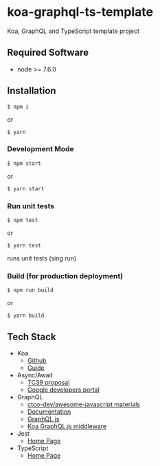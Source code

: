 # koa-graphql-ts-template
Koa, GraphQL and TypeScript template project

## Required Software
- node >= 7.6.0

## Installation
`$ npm i`

or 

`$ yarn`


### Development Mode
`$ npm start`

or

`$ yarn start`

### Run unit tests
`$ npm test`

or

`$ yarn test`

runs unit tests (sing run)

### Build (for production deployment)
`$ npm run build`

or

`$ yarn build`

## Tech Stack

- Koa
  - [Github](https://github.com/koajs/koa)
  - [Guide](https://github.com/koajs/koa/blob/master/docs/guide.md)
- Async/Await
  - [TC39 proposal](https://tc39.github.io/ecmascript-asyncawait/)
  - [Google developers portal](https://developers.google.com/web/fundamentals/getting-started/primers/async-functions)
- GraphQL
  - [ctco-dev/awesome-javascript materials](https://github.com/ctco-dev/awesome-javascript#graphql)
  - [Documentation](http://graphql.org/learn/)
  - [GraphQL.js](http://graphql.org/graphql-js/)
  - [Koa GraphQL.js middleware](https://github.com/chentsulin/koa-graphql)
- Jest
  - [Home Page](https://facebook.github.io/jest/)
- TypeScript
  - [Home Page](https://www.typescriptlang.org/)
  
